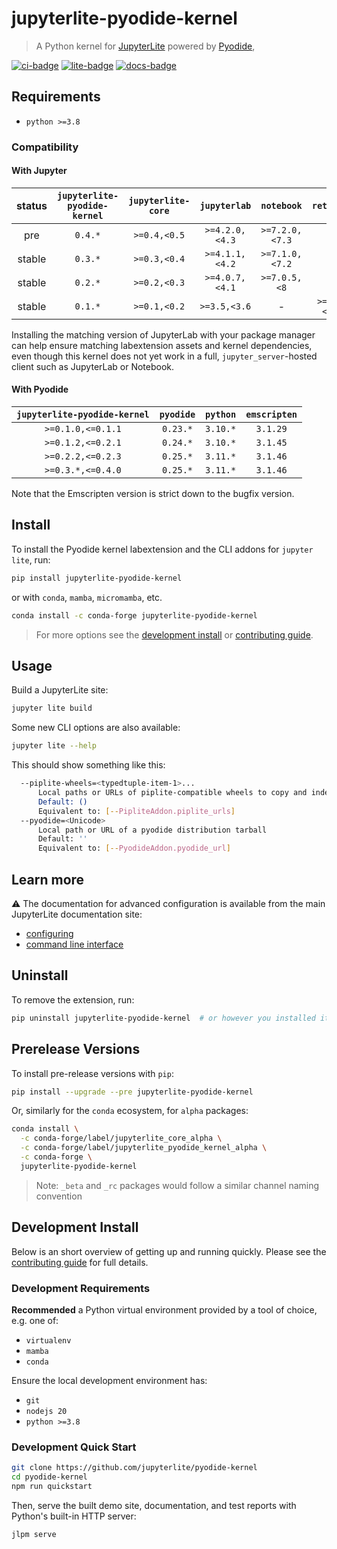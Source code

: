 # jupyterlite-pyodide-kernel

> A Python kernel for [JupyterLite](https://jupyterlite.rtfd.io) powered by
> [Pyodide](https://pyodide.org),

[![ci-badge]][ci] [![lite-badge]][lite] [![docs-badge]][docs]

[ci-badge]: https://github.com/jupyterlite/pyodide-kernel/workflows/Build/badge.svg
[lite-badge]: https://jupyterlite.rtfd.io/en/latest/_static/badge.svg
[lite]: https://jupyterlite-pyodide-kernel.rtfd.io/en/latest/_static
[ci]: https://github.com/jupyterlite/pyodide-kernel/actions?query=branch%3Amain
[docs-badge]:
  https://readthedocs.org/projects/jupyterlite-pyodide-kernel/badge/?version=latest
[docs]: https://jupyterlite-pyodide-kernel.readthedocs.io/en/latest/?badge=latest

## Requirements

- `python >=3.8`

### Compatibility

#### With Jupyter

| status | `jupyterlite-pyodide-kernel` | `jupyterlite-core` |  `jupyterlab`  |   `notebook`   |  `retrolab`  |
| :----: | :--------------------------: | :----------------: | :------------: | :------------: | :----------: |
|  pre   |           `0.4.*`            |    `>=0.4,<0.5`    | `>=4.2.0,<4.3` | `>=7.2.0,<7.3` |      -       |
| stable |           `0.3.*`            |    `>=0.3,<0.4`    | `>=4.1.1,<4.2` | `>=7.1.0,<7.2` |      -       |
| stable |           `0.2.*`            |    `>=0.2,<0.3`    | `>=4.0.7,<4.1` |  `>=7.0.5,<8`  |      -       |
| stable |           `0.1.*`            |    `>=0.1,<0.2`    |  `>=3.5,<3.6`  |       -        | `>=0.3,<0.4` |

Installing the matching version of JupyterLab with your package manager can help ensure
matching labextension assets and kernel dependencies, even though this kernel does not
yet work in a full, `jupyter_server`-hosted client such as JupyterLab or Notebook.

#### With Pyodide

| `jupyterlite-pyodide-kernel` | `pyodide` | `python` | `emscripten` |
| :--------------------------: | :-------: | :------: | :----------: |
|      `>=0.1.0,<=0.1.1`       | `0.23.*`  | `3.10.*` |   `3.1.29`   |
|      `>=0.1.2,<=0.2.1`       | `0.24.*`  | `3.10.*` |   `3.1.45`   |
|      `>=0.2.2,<=0.2.3`       | `0.25.*`  | `3.11.*` |   `3.1.46`   |
|      `>=0.3.*,<=0.4.0`       | `0.25.*`  | `3.11.*` |   `3.1.46`   |

Note that the Emscripten version is strict down to the bugfix version.

## Install

To install the Pyodide kernel labextension and the CLI addons for `jupyter lite`, run:

```bash
pip install jupyterlite-pyodide-kernel
```

or with `conda`, `mamba`, `micromamba`, etc.

```bash
conda install -c conda-forge jupyterlite-pyodide-kernel
```

> For more options see the [development install](#development-install) or [contributing
> guide][contrib].

## Usage

Build a JupyterLite site:

```bash
jupyter lite build
```

Some new CLI options are also available:

```bash
jupyter lite --help
```

This should show something like this:

```bash
  --piplite-wheels=<typedtuple-item-1>...
      Local paths or URLs of piplite-compatible wheels to copy and index
      Default: ()
      Equivalent to: [--PipliteAddon.piplite_urls]
  --pyodide=<Unicode>
      Local path or URL of a pyodide distribution tarball
      Default: ''
      Equivalent to: [--PyodideAddon.pyodide_url]
```

## Learn more

⚠️ The documentation for advanced configuration is available from the main JupyterLite
documentation site:

- [configuring]
- [command line interface][cli]

[configuring]:
  https://jupyterlite.readthedocs.io/en/latest/howto/index.html#configuring-the-python-environment
[cli]: https://jupyterlite.readthedocs.io/en/latest/reference/cli.html

## Uninstall

To remove the extension, run:

```bash
pip uninstall jupyterlite-pyodide-kernel  # or however you installed it
```

## Prerelease Versions

To install pre-release versions with `pip`:

```bash
pip install --upgrade --pre jupyterlite-pyodide-kernel
```

Or, similarly for the `conda` ecosystem, for `alpha` packages:

```bash
conda install \
  -c conda-forge/label/jupyterlite_core_alpha \
  -c conda-forge/label/jupyterlite_pyodide_kernel_alpha \
  -c conda-forge \
  jupyterlite-pyodide-kernel
```

> Note: `_beta` and `_rc` packages would follow a similar channel naming convention

## Development Install

Below is an short overview of getting up and running quickly. Please see the
[contributing guide][contrib] for full details.

### Development Requirements

**Recommended** a Python virtual environment provided by a tool of choice, e.g. one of:

- `virtualenv`
- `mamba`
- `conda`

Ensure the local development environment has:

- `git`
- `nodejs 20`
- `python >=3.8`

### Development Quick Start

```bash
git clone https://github.com/jupyterlite/pyodide-kernel
cd pyodide-kernel
npm run quickstart
```

Then, serve the built demo site, documentation, and test reports with Python's built-in
HTTP server:

```bash
jlpm serve
```

[contrib]: https://github.com/jupyterlite/pyodide-kernel/blob/main/CONTRIBUTING.md
